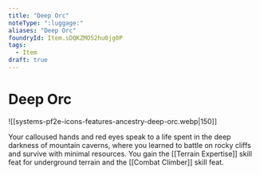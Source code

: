 ```yaml
---
title: "Deep Orc"
noteType: ":luggage:"
aliases: "Deep Orc"
foundryId: Item.sDQKZMO52hu0jg0P
tags:
  - Item
draft: true
---
```


# Deep Orc
![[systems-pf2e-icons-features-ancestry-deep-orc.webp|150]]

Your calloused hands and red eyes speak to a life spent in the deep darkness of mountain caverns, where you learned to battle on rocky cliffs and survive with minimal resources. You gain the [[Terrain Expertise]] skill feat for underground terrain and the [[Combat Climber]] skill feat.
